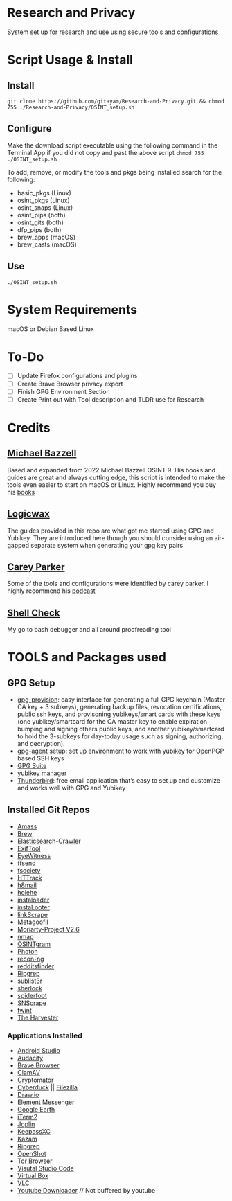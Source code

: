 # Research and Privacy
 System set up for research and use using secure tools and configurations


# Script Usage & Install 
## Install 
`git clone https://github.com/gitayam/Research-and-Privacy.git && chmod 755 ./Research-and-Privacy/OSINT_setup.sh`
## Configure
Make the download script executable using the following command in the Terminal App if you did not copy and past the above script
`chmod 755 ./OSINT_setup.sh`

To add, remove, or modify the tools and pkgs being installed search for the following:
- basic_pkgs (Linux)
- osint_pkgs (Linux)
- osint_snaps (Linux)
- osint_pips (both)
- osint_gits (both)
- dfp_pips (both)
- brew_apps (macOS)
- brew_casts (macOS)
## Use
`./OSINT_setup.sh`

# System Requirements 
macOS or Debian Based Linux

# To-Do
- [ ] Update Firefox configurations and plugins
- [ ] Create Brave Browser privacy export
- [ ] Finish GPG Environment Section
- [ ] Create Print out with Tool description and TLDR use for Research

# Credits
## [Michael Bazzell](https://inteltechniques.com/) 
Based and expanded from 2022 Michael Bazzell OSINT 9. His books and guides are great and always cutting edge, this script is intended to make the tools even easier to start on macOS or Linux. Highly recommend you buy his [books](https://inteltechniques.com/books.html)

## [Logicwax](https://github.com/Logicwax)
The guides provided in this repo are what got me started using GPG and Yubikey. They are introduced here though you should consider using an air-gapped separate system when generating your gpg key pairs

## [Carey Parker](https://firewallsdontstopdragons.com/)
Some of the tools and configurations were identified by carey parker. I highly recommend his [podcast](https://firewallsdontstopdragons.com/podcast/)

## [Shell Check](https://www.shellcheck.net/)
My go to bash debugger and all around proofreading tool

# TOOLS and Packages used
## GPG Setup
- [gpg-provision](https://github.com/Logicwax/gpg-provision): easy interface for generating a full GPG keychain (Master CA key + 3 subkeys), generating backup files, revocation certifications, public ssh keys, and provisoning yubikeys/smart cards with these keys (one yubikey/smartcard for the CA master key to enable expiration bumping and signing others public keys, and another yubikey/smartcard to hold the 3-subkeys for day-today usage such as signing, authorizing, and decryption).
- [gpg-agent setup](): set up environment to work with yubikey for OpenPGP based SSH keys
- [GPG Suite](https://gpgtools.org/)
- [yubikey manager](yubikey-manager)
- [Thunderbird](https://www.thunderbird.net/en-US/thunderbird/all/): free email application that’s easy to set up and customize and works well with GPG and Yubikey
## Installed Git Repos
- [Amass](https://github.com/OWASP/Amass)
- [Brew](https://brew.sh)
- [Elasticsearch-Crawler](https://github.com/AmIJesse/Elasticsearch-Crawler)
- [ExifTool](https://github.com/pandastream/libimage-exiftool-perl-9.27)
- [EyeWitness](https://github.com/ChrisTruncer/EyeWitness)
- [ffsend](https://github.com/timvisee/ffsend)
- [fsociety](https://github.com/Manisso/fsociety)
- [HTTrack](https://www.httrack.com/)
- [h8mail](https://github.com/khast3x/h8mail)
- [holehe](https://github.com/megadose/holehe)
- [instaloader](https://instaloader.github.io/)
- [instaLooter](https://github.com/althonos/InstaLooter)
- [linkScrape](https://github.com/NickSanzotta/linkScrape.git)
- [Metagoofil](https://github.com/opsdisk/metagoofil)
- [Moriarty-Project V2.6](https://github.com/AzizKpln/Moriarty-Project)
- [nmap](https://nmap.org/)
- [OSINTgram](https://github.com/Datalux/Osintgram.git)
- [Photon](https://github.com/s0md3v/Photon)
- [recon-ng](https://github.com/lanmaster53/recon-ng)
- [redditsfinder](https://github.com/Fitzy1293/redditsfinder)
- [Ripgrep](https://github.com/BurntSushi/ripgrep)
- [sublist3r](https://github.com/aboul3la/Sublist3r)
- [sherlock](https://github.com/sherlock-project/sherlock)
- [spiderfoot](https://github.com/smicallef/spiderfoot)
- [SNScrape](https://github.com/JustAnotherArchivist/snscrape)
- [twint](https://github.com/twintproject/twint)
- [The Harvester](https://github.com/laramies/theHarvester)


### Applications Installed
- [Android Studio](https://developer.android.com/studio)
- [Audacity](https://www.audacityteam.org/)
- [Brave Browser](https://brave.com/)
- [ClamAV](https://www.clamav.net/)
- [Cryptomator](https://cryptomator.org/)
- [Cyberduck](https://cyberduck.io/) || [Filezilla](https://filezilla-project.org/)
- [Draw.io](https://draw.io)
- [Element Messenger](https://element.io)
- [Google Earth](https://www.google.com/earth/versions/#earth-pro)
- [iTerm2](https://iterm2.com/)
- [Joplin](https://joplinapp.org/)
- [KeepassXC](https://keepassxc.org/)
- [Kazam](https://launchpad.net/kazam)
- [Ripgrep](https://github.com/BurntSushi/ripgrep)
- [OpenShot](https://www.openshot.org/)
- [Tor Browser](https://www.torproject.org/)
- [Visutal Studio Code](https://code.visualstudio.com/)
- [Virtual Box](https://www.virtualbox.org/)
- [VLC](https://www.videolan.org/vlc/index.html)
- [Youtube Downloader](https://github.com/yt-dlp/yt-dlp) // Not buffered by youtube
